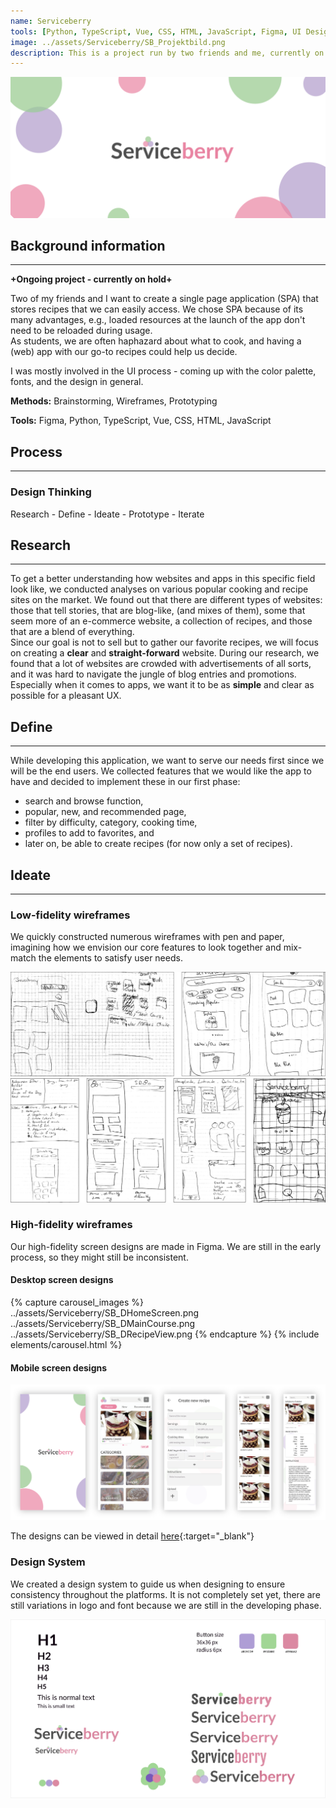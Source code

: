 ```yaml
---
name: Serviceberry
tools: [Python, TypeScript, Vue, CSS, HTML, JavaScript, Figma, UI Design]
image: ../assets/Serviceberry/SB_Projektbild.png
description: This is a project run by two friends and me, currently on hold due to other priorities
---
```


![Serviceberry](../assets/Serviceberry/SB_Titelbild.png)

## Background information
---
**+Ongoing project - currently on hold+**

Two of my friends and I want to create a single page application (SPA) that stores recipes that we can easily access. We chose SPA because of its many advantages, e.g., loaded resources at the launch of the app don't need to be reloaded during usage. <br>
As students, we are often haphazard about what to cook, and having a (web) app with our go-to recipes could help us decide.

I was mostly involved in the UI process - coming up with the color palette, fonts, and the design in general.

**Methods:** Brainstorming, Wireframes, Prototyping

**Tools:** Figma, Python, TypeScript, Vue, CSS, HTML, JavaScript

## Process
---
### Design Thinking

Research - Define - Ideate - Prototype - Iterate

## Research
---
To get a better understanding how websites and apps in this specific field look like, we conducted analyses on various popular cooking and recipe sites on the market. We found out that there are different types of websites: those that tell stories, that are blog-like, (and mixes of them), some that seem more of an e-commerce website, a collection of recipes, and those that are a blend of everything. <br>
Since our goal is not to sell but to gather our favorite recipes, we will focus on creating a **clear** and **straight-forward** website. During our research, we found that a lot of websites are crowded with advertisements of all sorts, and it was hard to navigate the jungle of blog entries and promotions. Especially when it comes to apps, we want it to be as **simple** and clear as possible for a pleasant UX.

## Define
---
While developing this application, we want to serve our needs first since we will be the end users. We collected features that we would like the app to have and decided to implement these in our first phase:

- search and browse function,
- popular, new, and recommended page,
- filter by difficulty, category, cooking time,
- profiles to add to favorites, and
- later on, be able to create recipes (for now only a set of recipes).

## Ideate
---
### Low-fidelity wireframes
We quickly constructed numerous wireframes with pen and paper, imagining how we envision our core features to look together and mix-match the elements to satisfy user needs.

![Low-fidelity wireframes 1](../assets/Serviceberry/SB_LFP1.png)
![Low-fidelity wireframes 2](../assets/Serviceberry/SB_LFP2.png)

### High-fidelity wireframes
Our high-fidelity screen designs are made in Figma. We are still in the early process, so they might still be inconsistent.

#### Desktop screen designs
{% capture carousel_images %}
../assets/Serviceberry/SB_DHomeScreen.png
../assets/Serviceberry/SB_DMainCourse.png
../assets/Serviceberry/SB_DRecipeView.png
{% endcapture %}
{% include elements/carousel.html %}

#### Mobile screen designs
![Serviceberry's Design System](../assets/Serviceberry/SB_MobilePrototype.png)

The designs can be viewed in detail [here](https://www.figma.com/file/DdXyA5Ja5A3DQvEX1dySGz/Serviceberry?node-id=0%3A1){:target="_blank"}

### Design System
We created a design system to guide us when designing to ensure consistency throughout the platforms. It is not completely set yet, there are still variations in logo and font because we are still in the developing phase.

![Serviceberry's Design System](../assets/Serviceberry/SB_DesignSystem.png)